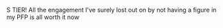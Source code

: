 S TIER! All the engagement I've surely lost out on by not having a figure in my PFP is all worth it now

